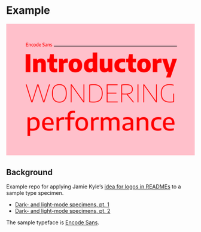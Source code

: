 # Example

![](./specimen.svg)


## Background

Example repo for applying Jamie Kyle’s [idea for logos in READMEs](https://github.com/jamiebuilds/dark-mode-github-readme-logos) to a sample type specimen.

- [Dark- and light-mode specimens, pt. 1](https://kennethormandy.ck.page/posts/typographic-introductions)
- [Dark- and light-mode specimens, pt. 2](https://kennethormandy.ck.page/posts/dark-and-light-mode-specimens)

The sample typeface is [Encode Sans](https://github.com/thundernixon/Encode-Sans).
